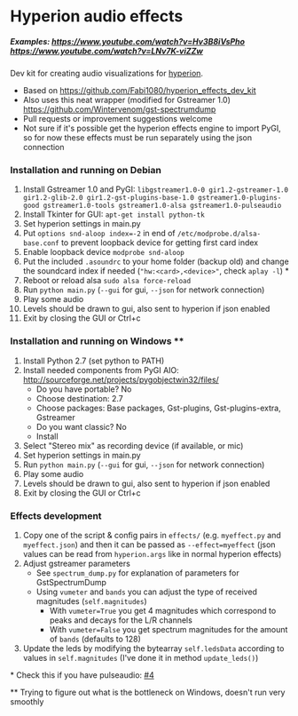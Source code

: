 Hyperion audio effects
======================

##### Examples: https://www.youtube.com/watch?v=Hv3B8iVsPho https://www.youtube.com/watch?v=LNv7K-viZZw

Dev kit for creating audio visualizations for [hyperion](https://github.com/tvdzwan/hyperion).

- Based on https://github.com/Fabi1080/hyperion_effects_dev_kit
- Also uses this neat wrapper (modified for Gstreamer 1.0) https://github.com/Wintervenom/gst-spectrumdump
- Pull requests or improvement suggestions welcome
- Not sure if it's possible get the hyperion effects engine to import PyGI, so for now these effects must be run separately using the json connection

### Installation and running on Debian

1. Install Gstreamer 1.0 and PyGI: `libgstreamer1.0-0 gir1.2-gstreamer-1.0 gir1.2-glib-2.0 gir1.2-gst-plugins-base-1.0 gstreamer1.0-plugins-good gstreamer1.0-tools gstreamer1.0-alsa gstreamer1.0-pulseaudio`
2. Install Tkinter for GUI: `apt-get install python-tk`
3. Set hyperion settings in main.py
4. Put `options snd-aloop index=-2` in end of `/etc/modprobe.d/alsa-base.conf` to prevent loopback device for getting first card index
5. Enable loopback device `modprobe snd-aloop`
6. Put the included `.asoundrc` to your home folder (backup old) and change the soundcard index if needed (`"hw:<card>,<device>"`, check `aplay -l`) *
7. Reboot or reload alsa `sudo alsa force-reload`
8. Run `python main.py` (`--gui` for gui, `--json` for network connection)
9. Play some audio
10. Levels should be drawn to gui, also sent to hyperion if json enabled
11. Exit by closing the GUI or Ctrl+c

### Installation and running on Windows **

1. Install Python 2.7 (set python to PATH)
2. Install needed components from PyGI AIO: http://sourceforge.net/projects/pygobjectwin32/files/
   - Do you have portable? No
   - Choose destination: 2.7
   - Choose packages: Base packages, Gst-plugins, Gst-plugins-extra, Gstreamer
   - Do you want classic? No
   - Install
3. Select "Stereo mix" as recording device (if available, or mic)
3. Set hyperion settings in main.py
4. Run `python main.py` (`--gui` for gui, `--json` for network connection)
5. Play some audio
6. Levels should be drawn to gui, also sent to hyperion if json enabled
7. Exit by closing the GUI or Ctrl+c

### Effects development
1. Copy one of the script & config pairs in `effects/` (e.g. `myeffect.py` and `myeffect.json`) and then it can be passed as `--effect=myeffect` (json values can be read from `hyperion.args` like in normal hyperion effects)
2. Adjust gstreamer parameters
   - See `spectrum_dump.py` for explanation of parameters for GstSpectrumDump
   - Using `vumeter` and `bands` you can adjust the type of received magnitudes (`self.magnitudes`)
      * With `vumeter=True` you get 4 magnitudes which correspond to peaks and decays for the L/R channels
      * With `vumeter=False` you get spectrum magnitudes for the amount of `bands` (defaults to 128)
3. Update the leds by modifying the bytearray `self.ledsData` according to values in `self.magnitudes` (I've done it in method `update_leds()`)

\* Check this if you have pulseaudio: [#4](https://github.com/RanzQ/hyperion-audio-effects/issues/4#issuecomment-67764593)

\** Trying to figure out what is the bottleneck on Windows, doesn't run very smoothly
